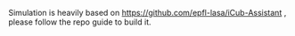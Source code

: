 Simulation is heavily based on https://github.com/epfl-lasa/iCub-Assistant , please follow the repo guide to build it. 
